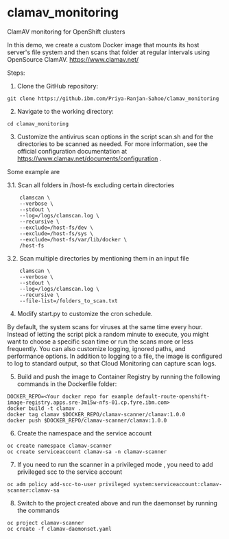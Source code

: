 # clamav_monitoring
ClamAV monitoring for OpenShift clusters

In this demo, we create a custom Docker image that mounts its host server's file system and then scans that folder at regular intervals using OpenSource ClamAV. https://www.clamav.net/

Steps:

1. Clone the GitHub repository:
```
git clone https://github.ibm.com/Priya-Ranjan-Sahoo/clamav_monitoring
```

2. Navigate to the working directory:
```
cd clamav_monitoring
```

3. Customize the antivirus scan options in the script scan.sh and for the directories to be scanned as needed. For more information, see the official configuration documentation at https://www.clamav.net/documents/configuration . 

Some example are 

3.1. Scan all folders in /host-fs excluding certain directories


```
	clamscan \
    --verbose \
    --stdout \
    --log=/logs/clamscan.log \
    --recursive \
    --exclude=/host-fs/dev \
    --exclude=/host-fs/sys \
    --exclude=/host-fs/var/lib/docker \
    /host-fs
```

3.2.  Scan multiple directories by mentioning them in an input file


```
	clamscan \
    --verbose \
    --stdout \
    --log=/logs/clamscan.log \
    --recursive \
    --file-list=/folders_to_scan.txt
```


4. Modify start.py to customize the cron schedule.

By default, the system scans for viruses at the same time every hour. Instead of letting the script pick a random minute to execute, you might want to choose a specific scan time or run the scans more or less frequently. You can also customize logging, ignored paths, and performance options. In addition to logging to a file, the image is configured to log to standard output, so that Cloud Monitoring can capture scan logs.

5. Build and push the image to Container Registry by running the following commands in the Dockerfile folder:

```
DOCKER_REPO=<Your docker repo for example default-route-openshift-image-registry.apps.sre-3m15w-nfs-01.cp.fyre.ibm.com>
docker build -t clamav .
docker tag clamav $DOCKER_REPO/clamav-scanner/clamav:1.0.0
docker push $DOCKER_REPO/clamav-scanner/clamav:1.0.0
```

6. Create the namespace and the service account
```
oc create namespace clamav-scanner
oc create serviceaccount clamav-sa -n clamav-scanner
```

7. If you need to run the scanner in a privileged mode , you need to add privileged scc to the service account
```
oc adm policy add-scc-to-user privileged system:serviceaccount:clamav-scanner:clamav-sa
```

8. Switch to the project created above and run the daemonset by running the commands
```
oc project clamav-scanner
oc create -f clamav-daemonset.yaml
```
